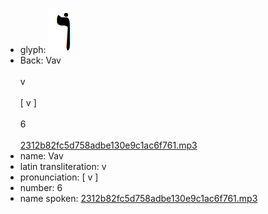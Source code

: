 - glyph: ![718772fe3153950d3cb5433462d5cbd8.png](./90.png)
- Back: Vav<br /><br />v<br /><br />[ v ]<br /><br />6<br /><br />[2312b82fc5d758adbe130e9c1ac6f761.mp3](./11.mp3)
- name: Vav<br />
- latin transliteration: v<br />
- pronunciation: [ v ]<br />
- number: 6<br />
- name spoken: [2312b82fc5d758adbe130e9c1ac6f761.mp3](./11.mp3)